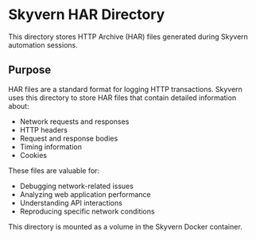 # Skyvern HAR Directory

This directory stores HTTP Archive (HAR) files generated during Skyvern automation sessions.

## Purpose

HAR files are a standard format for logging HTTP transactions. Skyvern uses this directory to store HAR files that contain detailed information about:
- Network requests and responses
- HTTP headers
- Request and response bodies
- Timing information
- Cookies

These files are valuable for:
- Debugging network-related issues
- Analyzing web application performance
- Understanding API interactions
- Reproducing specific network conditions

This directory is mounted as a volume in the Skyvern Docker container.
